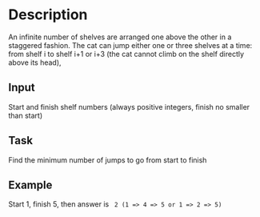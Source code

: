 # Description
An infinite number of shelves are arranged one above the other in a staggered fashion.
The cat can jump either one or three shelves at a time: from shelf i to shelf i+1 or i+3 (the cat cannot climb on the shelf directly above its head),

## Input
Start and finish shelf numbers (always positive integers, finish no smaller than start)

## Task
Find the minimum number of jumps to go from start to finish

## Example
Start 1, finish 5, then answer is ``` 2 (1 => 4 => 5 or 1 => 2 => 5)```